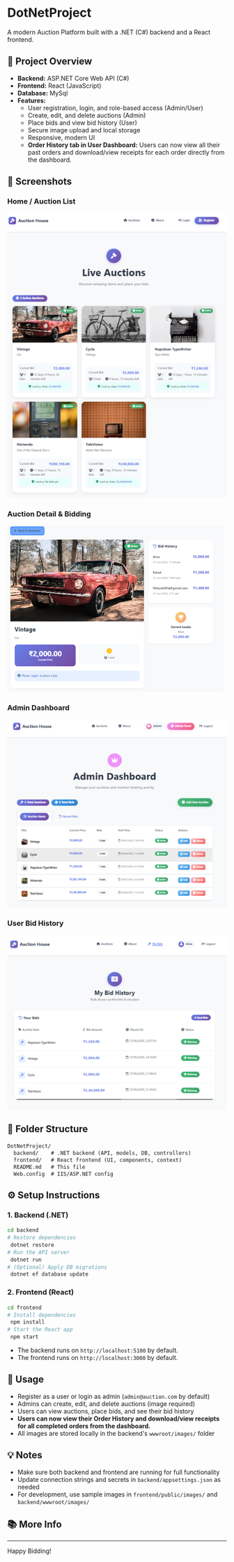 # DotNetProject

A modern Auction Platform built with a .NET (C#) backend and a React frontend.

## 🚀 Project Overview
- **Backend:** ASP.NET Core Web API (C#)
- **Frontend:** React (JavaScript)
- **Database:** MySql
- **Features:**
  - User registration, login, and role-based access (Admin/User)
  - Create, edit, and delete auctions (Admin)
  - Place bids and view bid history (User)
  - Secure image upload and local storage
  - Responsive, modern UI
  - **Order History tab in User Dashboard:** Users can now view all their past orders and download/view receipts for each order directly from the dashboard.

## 📸 Screenshots

### Home / Auction List
![Auction List](frontend/public/images/home.png)

### Auction Detail & Bidding
![Auction Detail](frontend/public/images/Detail.png)

### Admin Dashboard
![Admin Dashboard](frontend/public/images/panel.png)

### User Bid History
![User Bids](frontend/public/images/bids.png)

## 📁 Folder Structure
```
DotNetProject/
  backend/    # .NET backend (API, models, DB, controllers)
  frontend/   # React frontend (UI, components, context)
  README.md   # This file
  Web.config  # IIS/ASP.NET config
```

## ⚙️ Setup Instructions

### 1. Backend (.NET)
```bash
cd backend
# Restore dependencies
 dotnet restore
# Run the API server
 dotnet run
# (Optional) Apply DB migrations
 dotnet ef database update
```

### 2. Frontend (React)
```bash
cd frontend
# Install dependencies
 npm install
# Start the React app
 npm start
```

- The backend runs on `http://localhost:5100` by default.
- The frontend runs on `http://localhost:3000` by default.

## 📝 Usage
- Register as a user or login as admin (`admin@auction.com` by default)
- Admins can create, edit, and delete auctions (image required)
- Users can view auctions, place bids, and see their bid history
- **Users can now view their Order History and download/view receipts for all completed orders from the dashboard.**
- All images are stored locally in the backend's `wwwroot/images/` folder

## 💡 Notes
- Make sure both backend and frontend are running for full functionality
- Update connection strings and secrets in `backend/appsettings.json` as needed
- For development, use sample images in `frontend/public/images/` and `backend/wwwroot/images/`

## 📚 More Info

---

Happy Bidding! 